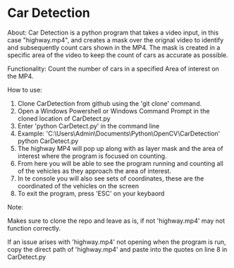 # Car Detection

About: Car Detection is a python program that takes a video input, in this case "highway.mp4", and creates a mask over the orignal video to identify and subsequently count cars shown in the MP4. The mask is created in a specific area of the video to keep the count of cars as accurate as possible. 

Functionality: Count the number of cars in a specified Area of interest on the MP4.

How to use:

1. Clone CarDetection from github using the 'git clone' command.
2. Open a Windows Powershell or Windows Command Prompt in the cloned location of CarDetect.py
3. Enter 'python CarDetect.py' in the command line
4. Example: 'C:\Users\Admin\Documents\Python\OpenCV\CarDetection' python CarDetect.py
5. The highway MP4 will pop up along with as layer mask and the area of interest where the program is focused on counting.
6. From here you will be able to see the program running and counting all of the vehicles as they approach the area of interest. 
7. In te console you will also see sets of coordinates, these are the coordinated of the vehicles on the screen
8. To exit the program, press 'ESC' on your keybaord

Note:

Makes sure to clone the repo and leave as is, if not 'highway.mp4' may not function correctly.

If an issue arises with 'highway.mp4' not opening when the program is run, copy the direct path of 'highway.mp4' and paste into the quotes on line 8 in CarDetect.py
